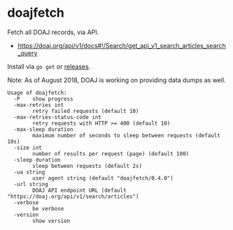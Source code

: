 # doajfetch

Fetch all DOAJ records, via API.

* https://doaj.org/api/v1/docs#!/Search/get_api_v1_search_articles_search_query

Install via `go get` or [releases](https://github.com/miku/doajfetch/releases).

Note: As of August 2018, DOAJ is working on providing data dumps as well.

```
Usage of doajfetch:
  -P    show progress
  -max-retries int
        retry failed requests (default 10)
  -max-retries-status-code int
        retry requests with HTTP >= 400 (default 10)
  -max-sleep duration
        maximum number of seconds to sleep between requests (default 10s)
  -size int
        number of results per request (page) (default 100)
  -sleep duration
        sleep between requests (default 2s)
  -ua string
        user agent string (default "doajfetch/0.4.0")
  -url string
        DOAJ API endpoint URL (default "https://doaj.org/api/v1/search/articles")
  -verbose
        be verbose
  -version
        show version
```
